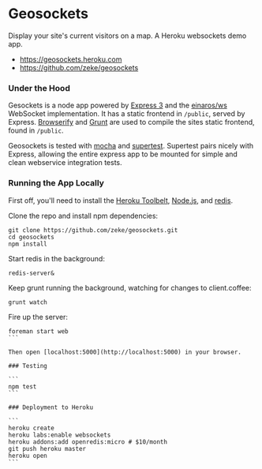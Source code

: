 # Geosockets

Display your site's current visitors on a map. A Heroku websockets demo app.

- https://geosockets.heroku.com
- https://github.com/zeke/geosockets

### Under the Hood

Gesockets is a node app powered by [Express 3](http://expressjs.com/guide.html) and the [einaros/ws](https://github.com/einaros/ws/blob/master/doc/ws.md) WebSocket implementation. It has a static frontend in `/public`, served by Express. [Browserify](https://github.com/substack/node-browserify#readme) and [Grunt](http://gruntjs.com/) are used to compile the sites static frontend, found in `/public`.

Geosockets is tested with [mocha](http://visionmedia.github.io/mocha/) and [supertest](https://github.com/visionmedia/supertest#readme). Supertest pairs nicely with Express, allowing the entire express app to be mounted for simple and clean webservice integration tests.

### Running the App Locally

First off, you'll need to install the [Heroku Toolbelt](https://toolbelt.heroku.com),
[Node.js](http://nodejs.org/), and [redis](http://redis.io/).

Clone the repo and install npm dependencies:

```
git clone https://github.com/zeke/geosockets.git
cd geosockets
npm install
```

Start redis in the background:

```
redis-server&
```

Keep grunt running the background, watching for changes to client.coffee:

```
grunt watch
```

Fire up the server:

````
foreman start web
```

Then open [localhost:5000](http://localhost:5000) in your browser.

### Testing

```
npm test
```

### Deployment to Heroku

```
heroku create
heroku labs:enable websockets
heroku addons:add openredis:micro # $10/month
git push heroku master
heroku open
```